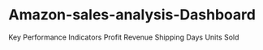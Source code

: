 # Amazon-sales-analysis-Dashboard

Key Performance Indicators
 Profit
Revenue
Shipping Days
Units Sold

